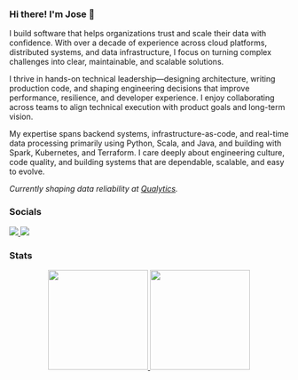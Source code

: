 ### Hi there! I'm Jose 👋
I build software that helps organizations trust and scale their data with confidence. With over a decade of experience across cloud platforms, distributed systems, and data infrastructure, I focus on turning complex challenges into clear, maintainable, and scalable solutions.

I thrive in hands-on technical leadership—designing architecture, writing production code, and shaping engineering decisions that improve performance, resilience, and developer experience. I enjoy collaborating across teams to align technical execution with product goals and long-term vision.

My expertise spans backend systems, infrastructure-as-code, and real-time data processing primarily using Python, Scala, and Java, and building with Spark, Kubernetes, and Terraform. I care deeply about engineering culture, code quality, and building systems that are dependable, scalable, and easy to evolve.

_Currently shaping data reliability at [Qualytics](https://qualytics.ai)._

### Socials
<div align="left">
  <a href="https://linkedin.com/in/josecsotomorales">
    <img src="https://img.shields.io/badge/LinkedIn-0077B5?style=for-the-badge&logo=linkedin&logoColor=white"/>
  </a>
  <a href="https://x.com/josecsmorales">
    <img src="https://img.shields.io/badge/X-000000?style=for-the-badge&logo=x&logoColor=white"/>
  </a>
</div>

### Stats
<div align="center">
  <a href="https://github.com/josecsotomorales?tab=repositories">
    <img height="180em" src="https://github-readme-stats.vercel.app/api?username=josecsotomorales&show_icons=true&theme=transparent&include_all_commits=true&count_private=true&hide_title=true"/>
    <img height="180em" src="https://github-readme-stats.vercel.app/api/top-langs/?username=josecsotomorales&layout=compact&theme=transparent"/>
  </a>
</div>
